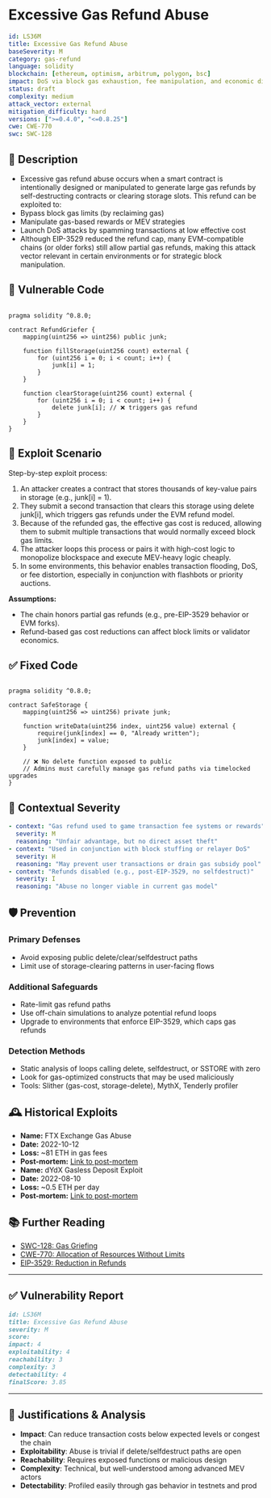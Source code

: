 # Excessive Gas Refund Abuse 

```YAML
id: LS36M
title: Excessive Gas Refund Abuse 
baseSeverity: M
category: gas-refund
language: solidity
blockchain: [ethereum, optimism, arbitrum, polygon, bsc]
impact: DoS via block gas exhaustion, fee manipulation, and economic disruption
status: draft
complexity: medium
attack_vector: external
mitigation_difficulty: hard
versions: [">=0.4.0", "<=0.8.25"]
cwe: CWE-770
swc: SWC-128
```

## 📝 Description

- Excessive gas refund abuse occurs when a smart contract is intentionally designed or manipulated to generate large gas refunds by self-destructing contracts or clearing storage slots. This refund can be exploited to:
- Bypass block gas limits (by reclaiming gas)
- Manipulate gas-based rewards or MEV strategies
- Launch DoS attacks by spamming transactions at low effective cost
- Although EIP-3529 reduced the refund cap, many EVM-compatible chains (or older forks) still allow partial gas refunds, making this attack vector relevant in certain environments or for strategic block manipulation.

## 🚨 Vulnerable Code

```solidity

pragma solidity ^0.8.0;

contract RefundGriefer {
    mapping(uint256 => uint256) public junk;

    function fillStorage(uint256 count) external {
        for (uint256 i = 0; i < count; i++) {
            junk[i] = 1;
        }
    }

    function clearStorage(uint256 count) external {
        for (uint256 i = 0; i < count; i++) {
            delete junk[i]; // ❌ triggers gas refund
        }
    }
}
```

## 🧪 Exploit Scenario

Step-by-step exploit process:

1. An attacker creates a contract that stores thousands of key-value pairs in storage (e.g., junk[i] = 1).
2. They submit a second transaction that clears this storage using delete junk[i], which triggers gas refunds under the EVM refund model.
3. Because of the refunded gas, the effective gas cost is reduced, allowing them to submit multiple transactions that would normally exceed block gas limits.
4. The attacker loops this process or pairs it with high-cost logic to monopolize blockspace and execute MEV-heavy logic cheaply.
5. In some environments, this behavior enables transaction flooding, DoS, or fee distortion, especially in conjunction with flashbots or priority auctions.

**Assumptions:**

- The chain honors partial gas refunds (e.g., pre-EIP-3529 behavior or EVM forks).
- Refund-based gas cost reductions can affect block limits or validator economics.

## ✅ Fixed Code

```solidity

pragma solidity ^0.8.0;

contract SafeStorage {
    mapping(uint256 => uint256) private junk;

    function writeData(uint256 index, uint256 value) external {
        require(junk[index] == 0, "Already written");
        junk[index] = value;
    }

    // ❌ No delete function exposed to public
    // Admins must carefully manage gas refund paths via timelocked upgrades
}
```

## 🧭 Contextual Severity

```yaml
- context: "Gas refund used to game transaction fee systems or rewards"
  severity: M
  reasoning: "Unfair advantage, but no direct asset theft"
- context: "Used in conjunction with block stuffing or relayer DoS"
  severity: H
  reasoning: "May prevent user transactions or drain gas subsidy pool"
- context: "Refunds disabled (e.g., post-EIP-3529, no selfdestruct)"
  severity: I
  reasoning: "Abuse no longer viable in current gas model"
```

## 🛡️ Prevention

### Primary Defenses

- Avoid exposing public delete/clear/selfdestruct paths
- Limit use of storage-clearing patterns in user-facing flows

### Additional Safeguards

- Rate-limit gas refund paths
- Use off-chain simulations to analyze potential refund loops
- Upgrade to environments that enforce EIP-3529, which caps gas refunds

### Detection Methods

- Static analysis of loops calling delete, selfdestruct, or SSTORE with zero
- Look for gas-optimized constructs that may be used maliciously
- Tools: Slither (gas-cost, storage-delete), MythX, Tenderly profiler

## 🕰️ Historical Exploits

- **Name:** FTX Exchange Gas Abuse 
- **Date:** 2022-10-12 
- **Loss:** ~81 ETH in gas fees 
- **Post-mortem:** [Link to post-mortem](https://github.com/MikeSpa/ethereum-exploit) 
- **Name:** dYdX Gasless Deposit Exploit 
- **Date:** 2022-08-10 
- **Loss:** ~0.5 ETH per day 
- **Post-mortem:** [Link to post-mortem](https://medium.com/@hacxyk/stealing-gas-from-dydx-0-5-eth-a-day-712c5fdc43a3) 
  
## 📚 Further Reading

- [SWC-128: Gas Griefing](https://swcregistry.io/docs/SWC-128)
- [CWE-770: Allocation of Resources Without Limits](https://cwe.mitre.org/data/definitions/770.html)
- [EIP-3529: Reduction in Refunds](https://eips.ethereum.org/EIPS/eip-3529) 

---

## ✅ Vulnerability Report

```markdown
id: LS36M
title: Excessive Gas Refund Abuse 
severity: M
score:
impact: 4   
exploitability: 4 
reachability: 3   
complexity: 3     
detectability: 4  
finalScore: 3.85
```

---

## 📄 Justifications & Analysis

- **Impact**: Can reduce transaction costs below expected levels or congest the chain
- **Exploitability**: Abuse is trivial if delete/selfdestruct paths are open
- **Reachability**: Requires exposed functions or malicious design
- **Complexity**: Technical, but well-understood among advanced MEV actors
- **Detectability**: Profiled easily through gas behavior in testnets and prod